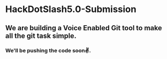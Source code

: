 # HackDotSlash5.0-Submission
## We are building a Voice Enabled Git tool to make all the git task simple.
### We'll be pushing the code soon✌.
